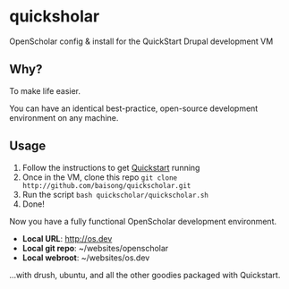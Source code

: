 quicksholar
===========

OpenScholar config &amp; install for the QuickStart Drupal development VM

## Why?

To make life easier.

You can have an identical best-practice, open-source development environment on any machine.

## Usage

1. Follow the instructions to get [Quickstart](https://drupal.org/project/quickstart) running
2. Once in the VM, clone this repo
    `git clone http://github.com/baisong/quickscholar.git`
3. Run the script
    `bash quickscholar/quickscholar.sh`
4. Done!

Now you have a fully functional OpenScholar development environment.

* **Local URL**: http://os.dev
* **Local git repo**: ~/websites/openscholar
* **Local webroot**: ~/websites/os.dev

...with drush, ubuntu, and all the other goodies packaged with Quickstart.
